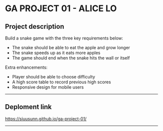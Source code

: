 # GA PROJECT 01 - ALICE LO

## Project description

Build a snake game with the three key requirements below:

- The snake should be able to eat the apple and grow longer
- The snake speeds up as it eats more apples
- The game should end when the snake hits the wall or itself

Extra enhancements:

- Player should be able to choose difficulty
- A high score table to record previous high scores
- Responsive design for mobile users

---

## Deploment link

https://siuusunn.github.io/ga-project-01/

---
